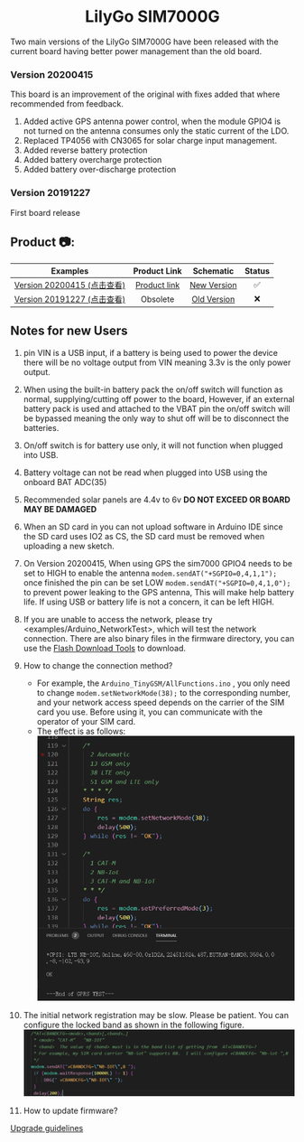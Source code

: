 <h1 align = "center">LilyGo SIM7000G</h1>

Two main versions of the LilyGo SIM7000G have been released with the current board having better power management than the old board.
### Version 20200415

   This board is an improvement of the original with fixes added that where recommended from feedback.
1. Added active GPS antenna power control, when the module GPIO4 is not turned on the antenna consumes only the static current of the LDO.
2. Replaced TP4056 with CN3065 for solar charge input management.
3. Added reverse battery protection
4. Added battery overcharge protection
5. Added battery over-discharge protection

 ### Version 20191227
 
   First board release
   
<h2 align = "left">Product 📷:</h2>

|                                Examples                                 |                           Product  Link                            |                    Schematic                     | Status |
| :---------------------------------------------------------------------: | :----------------------------------------------------------------: | :----------------------------------------------: | :----: |
| [Version 20200415 (点击查看)](./Historical/SIM7000G_20200415/README.MD) | [Product link](https://www.aliexpress.com/item/4000542688096.html) | [New Version](./schematic/SIM7000G_20200415.pdf) |   ✅    |
| [Version 20191227 (点击查看)](./Historical/SIM7000G_20191227/README.MD) |                              Obsolete                              | [Old Version](./schematic/SIM7000G_20191227.pdf) |   ❌    |



## Notes for new Users

1. pin VIN is a USB input, if a battery is being used to power the device there will be no voltage output from VIN meaning 3.3v is the only power output.

2. When using the built-in battery pack the on/off switch will function as normal, supplying/cutting off power to the board, However, if an external battery pack is used and attached to the VBAT pin the on/off switch will be bypassed meaning the only way to shut off will be to disconnect the batteries.

3. On/off switch is for battery use only, it will not function when plugged into USB.

4. Battery voltage can not be read when plugged into USB using the onboard BAT ADC(35) 

5. Recommended solar panels are 4.4v to 6v **DO NOT EXCEED OR BOARD MAY BE DAMAGED** 

6. When an SD card in you can not upload software in Arduino IDE since the SD card uses IO2 as CS, the SD card must be removed when uploading a new sketch. 

7. On Version 20200415, When using GPS the sim7000 GPIO4 needs to be set to HIGH to enable the antenna `modem.sendAT("+SGPIO=0,4,1,1");` once finished the pin can be set LOW `modem.sendAT("+SGPIO=0,4,1,0");` to prevent power leaking to the GPS antenna, This will make help battery life. If using USB or battery life is not a concern, it can be left HIGH.

8. If you are unable to access the network, please try <examples/Arduino_NetworkTest>, which will test the network connection. There are also binary files in the firmware directory, you can use the [Flash Download Tools](https://www.espressif.com/sites/default/files/tools/flash_download_tool_v3.8.5.zip) to download.

9. How to change the connection method?
   - For example, the `Arduino_TinyGSM/AllFunctions.ino`  , you only need to change `modem.setNetworkMode(38);` to the corresponding number, and your network access speed depends on the carrier of the SIM card you use. Before using it, you can communicate with the operator of your SIM card.
   - The effect is as follows:
   ![](image/LTE.png)

10. The initial network registration may be slow. Please be patient. You can configure the locked band as shown in the following figure.
   ![](image/CBANDCFG.png)
    
    
11. How to update firmware?

   [Upgrade guidelines ](docs/How%20to%20update%20firmware.md)

